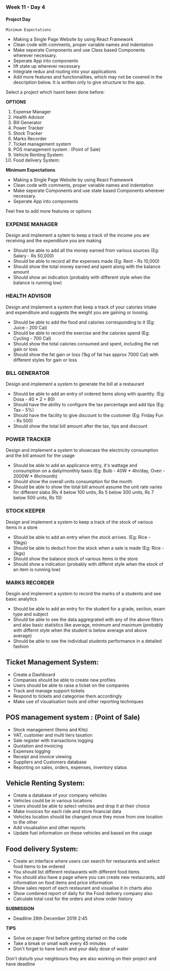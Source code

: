 ### Week 11 - Day 4

#### Project Day

`Minimum Expectations`

- Making a Single Page Website by using React Framework
- Clean code with comments, proper variable names and indentation
- Make seperate Components and use Class based Components wherever necessary. 
- Seperate App into components
- lift state up wherever necessary
- Integrate redux and routing into your applications
- Add more features and functionalities, which may not be covered in the description below. It is written only to give structure to the app.

Select a project which hasnt been done before:

**OPTIONS**

1. Expense Manager
2. Health Advisor
3. Bill Generator
4. Power Tracker
5. Stock Tracker
6. Marks Recorder
7. Ticket management system
8. POS management system : (Point of Sale) 
9. Vehicle Renting System:
10. Food delivery System:

**Minimum Expectations**

- Making a Single Page Website by using React Framework
- Clean code with comments, proper variable names and indentation
- Make seperate Components and use state based Components wherever necessary. 
- Seperate App into components

Feel free to add more features or options

### EXPENSE MANAGER

Design and implement a sytem to keep a  track of the income you are receiving and the expenditure you are making

- Should be able to add all the money earned from various sources (Eg: Salary - Rs 50,000)
- Should be able to record all the expenses made (Eg: Rent - Rs 10,000)
- Should show the total money earned and spent along with the balance amount
- Should show an indication (probably with different style when the balance is running low)


### HEALTH ADVISOR

Design and implement a system that keep a track of your calories intake and expenditure and suggests the weight you are gaining or loosing. 

- Should be able to add the food and calories corresponding to it (Eg: Juice - 200 Cal)
- Should be able to record the exercise and the calories spend (Eg: Cycling - 700 Cal)
- Should show the total calories consumed and spent, including the net gain or loss
- Should show the fat gain or loss (1kg of fat has approx 7000 Cal) with different styles for gain or loss


### BILL GENERATOR

Design and implement a system to generate the bill at a restaurant

- Should be able to add an entry of ordered items along with quantity. (Eg: Dosa - 40 * 2 = 80)
- Should have the ability to configure the tax percentage and add tips (Eg: Tax - 5%)
- Should have the facility to give discount to the customer (Eg: Friday Fun - Rs 500)
- Should show the total bill amount after the tax, tips and discount


### POWER TRACKER

Design and implement a system to showcase the electricity consumption and the bill amount for the usage

- Should be able to add an applicance entry, it's wattage and consumption on a daily/monthly basis (Eg: Bulb - 40W * 4hr/day, Oven - 2000W * 8hr/month)
- Should show the overall units consumption for the month 
- Should be able to show the total bill amount assume the unit rate varies for different slabs (Rs 4 below 100 units, Rs 5 below 300 units, Rs 7 below 500 units, Rs 10)

### STOCK KEEPER

Design and implement a system to keep a track of the stock of various items in a store

- Should be able to add an entry when the stock arrives. (Eg: Rice - 10kgs)
- Should be able to deduct from the stock when a sale is made (Eg: Rice - 2kgs)
- Should show the balance stock of various items in the store
- Should show a indication (probably with differnt style when the stock of an item is running low)


###  MARKS RECORDER

Desgin and implement a system to record the marks of a students and see basic analytics

- Should be able to add an entry for the student for a grade, section, exam type and subject
- Should be able to see the data aggregrated with any of the above filters and also basic statistics like average, minimum and maximum (probably with differnt style when the student is below average and above average)
- Should be able to see the individual students performance in a detailed fashion


## Ticket Management System: 
- Create a Dashboard 
- Companies should be able to create new profiles 
- Users should be able to raise a ticket on the companies
- Track and manage support tickets
- Respond to tickets and categorise them accordingly
- Make use of visualisation tools and other reporting techniques

## POS management system : (Point of Sale)
- Stock management (Items and Kits)
- VAT, customer and multi tiers taxation
- Sale register with transactions logging
- Quotation and invoicing
- Expenses logging
- Receipt and invoice viewing
- Suppliers and Customers database
- Reporting on sales, orders, expenses, inventory status

## Vehicle Renting System:
- Create a database of your company vehicles
- Vehicles could be in various locations
- Users should be able to select vehicles and drop it at their choice
- Make invoices for each ride and store financial data
- Vehicles location should be changed once they move from one location to the other
- Add visualsation and other reports
- Update fuel information on these vehicles and based on the usage

## Food delivery System:
- Create an interface where users can search for restaurants and select food items to be ordered
- You should list different restaurants with different food items
- You should also have a page where you can create new restaurants, add information on food items and price information
- Show sales report of each restaurant and visualise it in charts also
- Show combined report of daily for the Food delivery company also
- Calculate total cost for the orders and show order history

**SUBMISSION**

- Deadline 28th December 2019 2:45


**TIPS**

- Solve on paper first before getting started on the code
- Take a break or small walk every 45 minutes
- Don't forget to have lunch and your daily dose of water

Don't disturb your neighbours they are also working on their project and have deadline